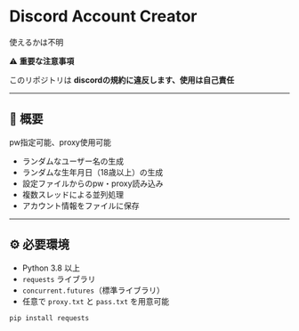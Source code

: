 # Discord Account Creator

使えるかは不明

⚠️ **重要な注意事項**

このリポジトリは **discordの規約に違反します、使用は自己責任** 

---

## 📌 概要

pw指定可能、proxy使用可能

- ランダムなユーザー名の生成
- ランダムな生年月日（18歳以上）の生成
- 設定ファイルからのpw・proxy読み込み
- 複数スレッドによる並列処理
- アカウント情報をファイルに保存

---

## ⚙️ 必要環境

- Python 3.8 以上
- `requests` ライブラリ
- `concurrent.futures`（標準ライブラリ）
- 任意で `proxy.txt` と `pass.txt` を用意可能

```bash
pip install requests
